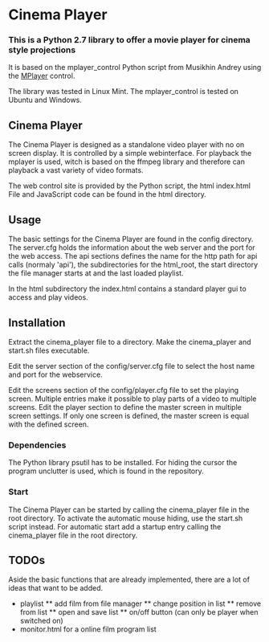 Cinema Player
==================

### This is a Python 2.7 library to offer a movie player for cinema style projections

It is based on the mplayer_control Python script from
Musikhin Andrey <melomansegfault __at__ gmail.com> 
using the [MPlayer](http://www.mplayerhq.hu/) control.

The library was tested in Linux Mint. The mplayer_control is tested on Ubuntu and Windows.

## Cinema Player

The Cinema Player is designed as a standalone video player with no on screen display.
It is controlled by a simple webinterface. For playback the mplayer is used, witch is
based on the ffmpeg library and therefore can playback a vast variety of video formats.

The web control site is provided by the Python script, the html index.html File and JavaScript code
can be found in the html directory.

## Usage

The basic settings for the Cinema Player are found in the config directory. The server.cfg holds the information about the web server and the port for the web access. The api sections defines the name for the http path for api calls (normaly 'api'), the subdirectories for the html_root, the start directory the file manager starts at and the last loaded playlist.

In the html subdirectory the index.html contains a standard player gui to access and play videos.

## Installation

Extract the cinema_player file to a directory. Make the cinema_player and start.sh files executable.

Edit the server section of the config/server.cfg file to select the host name and port for the webservice.

Edit the screens section of the config/player.cfg file to set the playing screen. Multiple entries make it possible to play parts of a video to multiple screens.
Edit the player section to define the master screen in multiple screen settings. If only one screen is defined, the master screen is equal with the defined screen.

### Dependencies

The Python library psutil has to be installed.
For hiding the cursor the program unclutter is used, which is found in the repository.

### Start

The Cinema Player can be started by calling the cinema_player file in the root directory. To activate the automatic mouse hiding, use the start.sh script instead. For automatic start add a startup entry calling the cinema_player file in the root directory.

## TODOs

Aside the basic functions that are already implemented, there are a lot of ideas that want to be added.

* playlist
** add film from file manager
** change position in list
** remove from list
** open and save list
** on/off button (can only be player when switched on)
* monitor.html for a online film program list